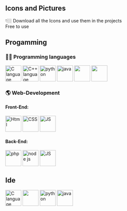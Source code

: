 ## Icons and Pictures
👇🏼 Download all the Icons and use them in the projects <br/>
Free to use

## Progamming


###  👨‍💻  Programming languages

<p align='left'>
<img src="" alt="C language" height="50" width="50" />
<img src="" alt="C++ language" height="50" width="50" /> 
<img src="" alt="python" height="50" width="50" /> 
<img src="" alt="java" height="50" width="50" /> 
<img src="" alt="" height="50" width="50" /> 
<img src="" alt="" height="50" width="50" /> 

</p>

### 🌎 Web-Development
#### Front-End:

<p align='left'>
<img src="" alt="Html" height="50" width="50" />
<img src="" alt="CSS" height="50" width="50" />
<img src="" alt="JS" height="50" width="50" /> 

</p>

#### Back-End:

<p align='left'>
<img src="" alt="php" height="50" width="50" />
<img src="" alt="node js" height="50" width="50" />
<img src="" alt="JS" height="50" width="50" /> 

</p>

## Ide


<p align='left'>
<img src="" alt="C language" height="50" width="50" />
<img src="" height="50" width="50" /> 
<img src="" alt="python" height="50" width="50" /> 
<img src="" alt="java" height="50" width="50" /> 


</p>
